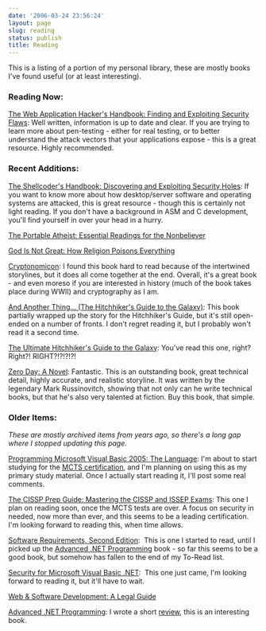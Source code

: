 ```yaml
---
date: '2006-03-24 23:56:24'
layout: page
slug: reading
status: publish
title: Reading
---
```


This is a listing of a portion of my personal library, these are mostly books I've found useful (or at least interesting).

### Reading Now:

[The Web Application Hacker's Handbook: Finding and Exploiting Security Flaws](http://www.amazon.com/gp/product/B005LVQA9S/ref=as_li_ss_tl?ie=UTF8&tag=adamcaucom-20&linkCode=as2&camp=1789&creative=390957&creativeASIN=B005LVQA9S): Well written, information is up to date and clear. If you are trying to learn more about pen-testing - either for real testing, or to better understand the attack vectors that your applications expose - this is a great resource. Highly recommended.

### Recent Additions:

[The Shellcoder's Handbook: Discovering and Exploiting Security Holes](http://www.amazon.com/gp/product/047008023X/ref=as_li_ss_tl?ie=UTF8&tag=adamcaucom-20&linkCode=as2&camp=1789&creative=390957&creativeASIN=047008023X): If you want to know more about how desktop/server software and operating systems are attacked, this is great resource - though this is certainly not light reading. If you don't have a background in ASM and C development, you'll find yourself in over your head in a hurry. 

[The Portable Atheist: Essential Readings for the Nonbeliever](http://www.amazon.com/gp/product/B003KVKYAC/ref=as_li_ss_tl?ie=UTF8&tag=adamcaucom-20&linkCode=as2&camp=1789&creative=390957&creativeASIN=B003KVKYAC)

[God Is Not Great: How Religion Poisons Everything](http://www.amazon.com/gp/product/B000QUCO4Y/ref=as_li_ss_tl?ie=UTF8&tag=adamcaucom-20&linkCode=as2&camp=1789&creative=390957&creativeASIN=B000QUCO4Y)

[Cryptonomicon](http://www.amazon.com/gp/product/B000FC11A6/ref=as_li_ss_tl?ie=UTF8&tag=adamcaucom-20&linkCode=as2&camp=1789&creative=390957&creativeASIN=B000FC11A6): I found this book hard to read because of the intertwined storylines, but it does all come together at the end. Overall, it's a great book - and even moreso if you are interested in history (much of the book takes place during WWII) and cryptography as I am.

[And Another Thing... (The Hitchhiker's Guide to the Galaxy)](http://www.amazon.com/gp/product/B002WGC8PU/ref=as_li_ss_tl?ie=UTF8&tag=adamcaucom-20&linkCode=as2&camp=1789&creative=390957&creativeASIN=B002WGC8PU): This book partially wrapped up the story for the Hitchhiker's Guide, but it's still open-ended on a number of fronts. I don't regret reading it, but I probably won't read it a second time.

[The Ultimate Hitchhiker's Guide to the Galaxy](http://www.amazon.com/gp/product/B0043M4ZH0/ref=as_li_ss_tl?ie=UTF8&tag=adamcaucom-20&linkCode=as2&camp=1789&creative=390957&creativeASIN=B0043M4ZH0): You've read this one, right? Right?! RIGHT?!?!?!?!

[Zero Day: A Novel](http://www.amazon.com/gp/product/B00457X7XQ/ref=as_li_ss_tl?ie=UTF8&tag=adamcaucom-20&linkCode=as2&camp=1789&creative=390957&creativeASIN=B00457X7XQ): Fantastic. This is an outstanding book, great technical detail, highly accurate, and realistic storyline. It was written by the legendary Mark Russinovitch, showing that not only can he write technical books, but that he's also very talented at fiction. Buy this book, that simple.

### Older Items:

_These are mostly archived items from years ago, so there's a long gap where I stopped updating this page._

[Programming Microsoft Visual Basic 2005: The Language](http://www.amazon.com/gp/product/0735621837/ref=as_li_qf_sp_asin_tl?ie=UTF8&tag=adamcaucom-20&linkCode=as2&camp=217145&creative=399369&creativeASIN=0735621837): I'm about to start studying for the [MCTS certification](http://adamcaudill.com/2006/03/25/mcts/), and I'm planning on using this as my primary study material. Once I actually start reading it, I'll post some real comments.

[The CISSP Prep Guide: Mastering the CISSP and ISSEP Exams](http://www.amazon.com/gp/product/076455915X/ref=as_li_qf_sp_asin_tl?ie=UTF8&tag=adamcaucom-20&linkCode=as2&camp=217145&creative=399369&creativeASIN=076455915X): This one I plan on reading soon, once the MCTS tests are over. A focus on security in needed, now more than ever, and this seems to be a leading certification. I'm looking forward to reading this, when time allows.

[Software Requirements, Second Edition](http://www.amazon.com/gp/product/0735618798/ref=as_li_qf_sp_asin_tl?ie=UTF8&tag=adamcaucom-20&linkCode=as2&camp=217145&creative=399369&creativeASIN=0735618798):  This is one I started to read, until I picked up the [Advanced .NET Programming](http://www.amazon.com/gp/product/B0000B0SZ0/ref=as_li_qf_sp_asin_tl?ie=UTF8&tag=adamcaucom-20&linkCode=as2&camp=217145&creative=399373&creativeASIN=B0000B0SZ0) book - so far this seems to be a good book, but somehow has fallen to the end of my To-Read list.

[Security for Microsoft Visual Basic .NET](http://www.amazon.com/gp/product/0735619190/ref=as_li_qf_sp_asin_tl?ie=UTF8&tag=adamcaucom-20&linkCode=as2&camp=217145&creative=399373&creativeASIN=0735619190):  This one just came, I'm looking forward to reading it, but it'll have to wait.

[Web & Software Development: A Legal Guide](http://www.amazon.com/gp/product/1413305326/ref=as_li_qf_sp_asin_tl?ie=UTF8&tag=adamcaucom-20&linkCode=as2&camp=217145&creative=399369&creativeASIN=1413305326)

[Advanced .NET Programming](http://www.amazon.com/gp/product/B0000B0SZ0/ref=as_li_qf_sp_asin_tl?ie=UTF8&tag=adamcaucom-20&linkCode=as2&camp=217145&creative=399373&creativeASIN=B0000B0SZ0): I wrote a short [review](http://adamcaudill.com/2006/03/29/advanced-net-programming/), this is an interesting book.
